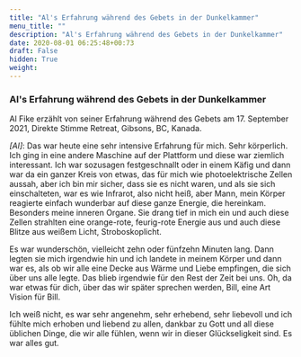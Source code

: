 ```yaml
---
title: "Al's Erfahrung während des Gebets in der Dunkelkammer"
menu_title: ""
description: "Al's Erfahrung während des Gebets in der Dunkelkammer"
date: 2020-08-01 06:25:48+00:73
draft: False
hidden: True
weight:
---
```

### Al's Erfahrung während des Gebets in der Dunkelkammer

Al Fike erzählt von seiner Erfahrung während des Gebets am 17. September 2021, Direkte Stimme Retreat, Gibsons, BC, Kanada.

*[Al]*: Das war heute eine sehr intensive Erfahrung für mich. Sehr körperlich. Ich ging in eine andere Maschine auf der Plattform und diese war ziemlich interessant. Ich war sozusagen festgeschnallt oder in einem Käfig und dann war da ein ganzer Kreis von etwas, das für mich wie photoelektrische Zellen aussah, aber ich bin mir sicher, dass sie es nicht waren, und als sie sich einschalteten, war es wie Infrarot, also nicht heiß, aber Mann, mein Körper reagierte einfach wunderbar auf diese ganze Energie, die hereinkam. Besonders meine inneren Organe. Sie drang tief in mich ein und auch diese Zellen strahlten eine orange-rote, feurig-rote Energie aus und auch diese Blitze aus weißem Licht, Stroboskoplicht.  

Es war wunderschön, vielleicht zehn oder fünfzehn Minuten lang.  Dann legten sie mich irgendwie hin und ich landete in meinem Körper und dann war es, als ob wir alle eine Decke aus Wärme und Liebe empfingen, die sich über uns alle legte.  Das blieb irgendwie für den Rest der Zeit bei uns. Oh, da war etwas für dich, über das wir später sprechen werden, Bill, eine Art Vision für Bill.  

Ich weiß nicht, es war sehr angenehm, sehr erhebend, sehr liebevoll und ich fühlte mich erhoben und liebend zu allen, dankbar zu Gott und all diese üblichen Dinge, die wir alle fühlen, wenn wir in dieser Glückseligkeit sind. Es war alles gut.
